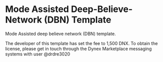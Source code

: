 # Mode Assisted Deep-Believe-Network (DBN) Template

Mode Assisted deep believe network (DBN) template. 

The developer of this template has set the fee to 1,500 DNX. To obtain the license, please
get in touch through the Dynex Marketplace messaging systems with user @drdre3020
